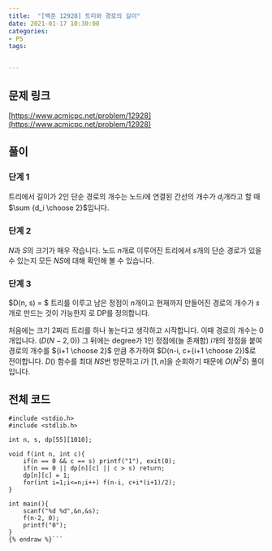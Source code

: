 ```yaml
---
title:  "[백준 12928] 트리와 경로의 길이"
date: 2021-01-17 10:30:00
categories: 
- PS
tags:


---
```


## 문제 링크
[https://www.acmicpc.net/problem/12928](https://www.acmicpc.net/problem/12928)

## 풀이
### 단계 1

트리에서 길이가 2인 단순 경로의 개수는 노드$i$에 연결된 간선의 개수가 $d_i$개라고 할 때 $\sum {d_i \choose 2}$입니다.

### 단계 2

$N$과 $S$의 크기가 매우 작습니다. 노드 $n$개로 이루어진 트리에서 $s$개의 단순 경로가 있을 수 있는지 모든 $NS$에 대해 확인해 볼 수 있습니다.

### 단계 3

$D(n, s) = $ 트리를 이루고 남은 정점이 $n$개이고 현재까지 만들어진 경로의 개수가 $s$개로 만드는 것이 가능한지 로 DP를 정의합니다.

처음에는 크기 $2$짜리 트리를 하나 놓는다고 생각하고 시작합니다. 이때 경로의 개수는 $0$개입니다. $(D(N-2, 0))$ 그 뒤에는 degree가 $1$인 정점에(늘 존재함) $i$개의 정점을 붙여 경로의 개수를 ${i+1 \choose 2}$ 만큼 추가하여 $D(n-i, c+{i+1 \choose 2})$로 전이합니다. $D()$ 함수를 최대 $NS$번 방문하고 $i$가 $[1, n]$을 순회하기 때문에 $O(N^2S)$ 풀이입니다.


## 전체 코드
```cpp{% raw %}
#include <stdio.h>
#include <stdlib.h>

int n, s, dp[55][1010];

void f(int n, int c){
    if(n == 0 && c == s) printf("1"), exit(0);
    if(n == 0 || dp[n][c] || c > s) return;
    dp[n][c] = 1;
    for(int i=1;i<=n;i++) f(n-i, c+i*(i+1)/2);
}

int main(){
    scanf("%d %d",&n,&s);
    f(n-2, 0);
    printf("0");
}
{% endraw %}```
```
